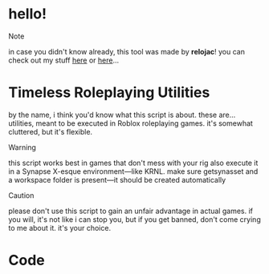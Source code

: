 # hello!
> [!NOTE]
> in case you didn't know already, this tool was made by **relojac**! you can check out my stuff [here](https://www.youtube.com/@relojac) or [here](https://www.youtube.com/@r_lojac)...

# Timeless Roleplaying Utilities
by the name, i think you'd know what this script is about.
these are... utilities, meant to be executed in Roblox roleplaying games.
it's somewhat cluttered, but it's flexible.
> [!WARNING]
> this script works best in games that don't mess with your rig
> also execute it in a Synapse X-esque environment—like KRNL. make sure getsynasset and a workspace folder is present—it should be created automatically

> [!CAUTION]
> please don't use this script to gain an unfair advantage in actual games.
> if you will, it's not like i can stop you, but if you get banned, don't come crying to me about it. it's your choice.

# Code

